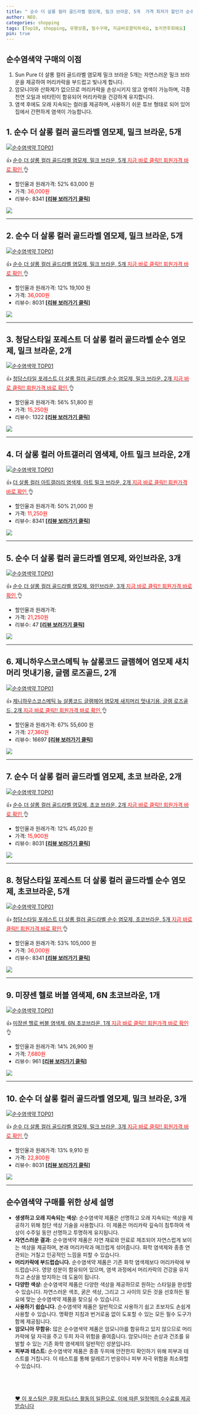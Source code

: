 ```yaml
---
title: " 순수 더 살롱 컬러 골드라벨 염모제, 밀크 브라운, 5개  가격 최저가 할인가 순수염색약 최저가 추천 제품 비교"
author: NEO.
categories: shopping
tags: [Top10, shopping, 유행상품, 필수구매, 지금바로클릭하세요, 놓치면후회해요]
pin: true
---
```

## 순수염색약 구매의 이점
1. Sun Pure 더 살롱 컬러 골드라벨 염모제 밀크 브라운 5개는 자연스러운 밀크 브라운을 제공하여 머리카락을 부드럽고 빛나게 합니다.
2. 암모니아와 산화제가 없으므로 머리카락을 손상시키지 않고 염색이 가능하며, 각종 천연 오일과 비타민이 함유되어 머리카락을 건강하게 유지합니다.
3. 염색 후에도 오래 지속되는 컬러를 제공하며, 사용하기 쉬운 튜브 형태로 되어 있어 집에서 간편하게 염색이 가능합니다.

   

## 1.  순수 더 살롱 컬러 골드라벨 염모제, 밀크 브라운, 5개 

[![순수염색약 TOP01](https://thumbnail8.coupangcdn.com/thumbnails/remote/490x490ex/image/vendor_inventory/f6ae/933e3065826d602754e216bc27afc103237b5bbf9b6efca54e4a57ba9a72.jpg)](https://link.coupang.com/re/AFFSDP?lptag=AF3617701&subid=GithubCoopas&pageKey=6842768940&traceid=V0-153&itemId=11816448284&vendorItemId=83469175938)


👍 [ 순수 더 살롱 컬러 골드라벨 염모제, 밀크 브라운, 5개  <font color=red> 지금 바로 클릭!! 회원가격 바로 확인 </font> ](https://link.coupang.com/re/AFFSDP?lptag=AF3617701&subid=GithubCoopas&pageKey=6842768940&traceid=V0-153&itemId=11816448284&vendorItemId=83469175938) 👌 


- 할인율과 원래가격: 52%  63,000   원
- 가격: <span style='color:red'>36,000원</span>
- 리뷰수: 8341  [**[리뷰 보러가기 클릭]**](https://link.coupang.com/re/AFFSDP?lptag=AF3617701&subid=GithubCoopas&pageKey=6842768940&traceid=V0-153&itemId=11816448284&vendorItemId=83469175938)

[![](/discount_price.png)](https://link.coupang.com/re/AFFSDP?lptag=AF3617701&subid=GithubCoopas&pageKey=6842768940&traceid=V0-153&itemId=11816448284&vendorItemId=83469175938)

---


   

## 2.  순수 더 살롱 컬러 골드라벨 염모제, 밀크 브라운, 5개 

[![순수염색약 TOP01](https://thumbnail8.coupangcdn.com/thumbnails/remote/490x490ex/image/vendor_inventory/f6ae/933e3065826d602754e216bc27afc103237b5bbf9b6efca54e4a57ba9a72.jpg)](https://link.coupang.com/re/AFFSDP?lptag=AF3617701&subid=GithubCoopas&pageKey=6842768940&traceid=V0-153&itemId=11816448284&vendorItemId=83469175938)


👍 [ 순수 더 살롱 컬러 골드라벨 염모제, 밀크 브라운, 5개  <font color=red> 지금 바로 클릭!! 회원가격 바로 확인 </font> ](https://link.coupang.com/re/AFFSDP?lptag=AF3617701&subid=GithubCoopas&pageKey=6842768940&traceid=V0-153&itemId=11816448284&vendorItemId=83469175938) 👌 


- 할인율과 원래가격: 12%  19,100   원
- 가격: <span style='color:red'>36,000원</span>
- 리뷰수: 8031  [**[리뷰 보러가기 클릭]**](https://link.coupang.com/re/AFFSDP?lptag=AF3617701&subid=GithubCoopas&pageKey=6842768940&traceid=V0-153&itemId=11816448284&vendorItemId=83469175938)

[![](/discount_price.png)](https://link.coupang.com/re/AFFSDP?lptag=AF3617701&subid=GithubCoopas&pageKey=6842768940&traceid=V0-153&itemId=11816448284&vendorItemId=83469175938)

---


   

## 3.  청담스타일 포레스트 더 살롱 컬러 골드라벨 순수 염모제, 밀크 브라운, 2개 

[![순수염색약 TOP01](https://thumbnail6.coupangcdn.com/thumbnails/remote/490x490ex/image/vendor_inventory/7b0d/b8c60c7a0b4f57e0640823dbb099d4b4c66e178fb8a4798834634f1010b2.jpg)](https://link.coupang.com/re/AFFSDP?lptag=AF3617701&subid=GithubCoopas&pageKey=7680108966&traceid=V0-153&itemId=16276502963&vendorItemId=83469175903)


👍 [ 청담스타일 포레스트 더 살롱 컬러 골드라벨 순수 염모제, 밀크 브라운, 2개  <font color=red> 지금 바로 클릭!! 회원가격 바로 확인 </font> ](https://link.coupang.com/re/AFFSDP?lptag=AF3617701&subid=GithubCoopas&pageKey=7680108966&traceid=V0-153&itemId=16276502963&vendorItemId=83469175903) 👌 


- 할인율과 원래가격: 56%  51,800   원
- 가격: <span style='color:red'>15,250원</span>
- 리뷰수: 1322  [**[리뷰 보러가기 클릭]**](https://link.coupang.com/re/AFFSDP?lptag=AF3617701&subid=GithubCoopas&pageKey=7680108966&traceid=V0-153&itemId=16276502963&vendorItemId=83469175903)

[![](/discount_price.png)](https://link.coupang.com/re/AFFSDP?lptag=AF3617701&subid=GithubCoopas&pageKey=7680108966&traceid=V0-153&itemId=16276502963&vendorItemId=83469175903)

---


   

## 4.  더 살롱 컬러 아트갤러리 염색제, 아트 밀크 브라운, 2개 

[![순수염색약 TOP01](https://thumbnail6.coupangcdn.com/thumbnails/remote/490x490ex/image/retail/images/4922918855851473-cb4cba7f-b2f7-42de-b1b4-a177c917fb00.jpg)](https://link.coupang.com/re/AFFSDP?lptag=AF3617701&subid=GithubCoopas&pageKey=7158586338&traceid=V0-153&itemId=18741295951&vendorItemId=71966393512)


👍 [ 더 살롱 컬러 아트갤러리 염색제, 아트 밀크 브라운, 2개  <font color=red> 지금 바로 클릭!! 회원가격 바로 확인 </font> ](https://link.coupang.com/re/AFFSDP?lptag=AF3617701&subid=GithubCoopas&pageKey=7158586338&traceid=V0-153&itemId=18741295951&vendorItemId=71966393512) 👌 


- 할인율과 원래가격: 50%  21,000   원
- 가격: <span style='color:red'>11,250원</span>
- 리뷰수: 8341  [**[리뷰 보러가기 클릭]**](https://link.coupang.com/re/AFFSDP?lptag=AF3617701&subid=GithubCoopas&pageKey=7158586338&traceid=V0-153&itemId=18741295951&vendorItemId=71966393512)

[![](/discount_price.png)](https://link.coupang.com/re/AFFSDP?lptag=AF3617701&subid=GithubCoopas&pageKey=7158586338&traceid=V0-153&itemId=18741295951&vendorItemId=71966393512)

---


   

## 5.  순수 더 살롱 컬러 골드라벨 염모제, 와인브라운, 3개 

[![순수염색약 TOP01](https://thumbnail9.coupangcdn.com/thumbnails/remote/490x490ex/image/vendor_inventory/8f99/81804f6dd42ad20bb157e538bad75cd6bf5a8421bf0a804a39d8986b3814.jpg)](https://link.coupang.com/re/AFFSDP?lptag=AF3617701&subid=GithubCoopas&pageKey=6842768940&traceid=V0-153&itemId=16276502960&vendorItemId=83469175890)


👍 [ 순수 더 살롱 컬러 골드라벨 염모제, 와인브라운, 3개  <font color=red> 지금 바로 클릭!! 회원가격 바로 확인 </font> ](https://link.coupang.com/re/AFFSDP?lptag=AF3617701&subid=GithubCoopas&pageKey=6842768940&traceid=V0-153&itemId=16276502960&vendorItemId=83469175890) 👌 


- 할인율과 원래가격: 
- 가격: <span style='color:red'>21,250원</span>
- 리뷰수: 47  [**[리뷰 보러가기 클릭]**](https://link.coupang.com/re/AFFSDP?lptag=AF3617701&subid=GithubCoopas&pageKey=6842768940&traceid=V0-153&itemId=16276502960&vendorItemId=83469175890)

[![](/discount_price.png)](https://link.coupang.com/re/AFFSDP?lptag=AF3617701&subid=GithubCoopas&pageKey=6842768940&traceid=V0-153&itemId=16276502960&vendorItemId=83469175890)

---


   

## 6.  제니하우스코스메틱 뉴 살롱코드 글램헤어 염모제 새치머리 멋내기용, 글램 로즈골드, 2개 

[![순수염색약 TOP01](https://thumbnail10.coupangcdn.com/thumbnails/remote/490x490ex/image/rs_quotation_api/fzjboccf/90b5bf64180d4761be8e97626fa41731.jpg)](https://link.coupang.com/re/AFFSDP?lptag=AF3617701&subid=GithubCoopas&pageKey=7755273936&traceid=V0-153&itemId=18776150350&vendorItemId=77306481596)


👍 [ 제니하우스코스메틱 뉴 살롱코드 글램헤어 염모제 새치머리 멋내기용, 글램 로즈골드, 2개  <font color=red> 지금 바로 클릭!! 회원가격 바로 확인 </font> ](https://link.coupang.com/re/AFFSDP?lptag=AF3617701&subid=GithubCoopas&pageKey=7755273936&traceid=V0-153&itemId=18776150350&vendorItemId=77306481596) 👌 


- 할인율과 원래가격: 67%  55,600   원
- 가격: <span style='color:red'>27,360원</span>
- 리뷰수: 16697  [**[리뷰 보러가기 클릭]**](https://link.coupang.com/re/AFFSDP?lptag=AF3617701&subid=GithubCoopas&pageKey=7755273936&traceid=V0-153&itemId=18776150350&vendorItemId=77306481596)

[![](/discount_price.png)](https://link.coupang.com/re/AFFSDP?lptag=AF3617701&subid=GithubCoopas&pageKey=7755273936&traceid=V0-153&itemId=18776150350&vendorItemId=77306481596)

---


   

## 7.  순수 더 살롱 컬러 골드라벨 염모제, 초코 브라운, 2개 

[![순수염색약 TOP01](https://thumbnail10.coupangcdn.com/thumbnails/remote/490x490ex/image/vendor_inventory/64c6/95288b9cf62b80511c82cff8d69c6034caefe01151ea53432cefdf626782.jpg)](https://link.coupang.com/re/AFFSDP?lptag=AF3617701&subid=GithubCoopas&pageKey=6842768940&traceid=V0-153&itemId=19038882506&vendorItemId=83469175917)


👍 [ 순수 더 살롱 컬러 골드라벨 염모제, 초코 브라운, 2개  <font color=red> 지금 바로 클릭!! 회원가격 바로 확인 </font> ](https://link.coupang.com/re/AFFSDP?lptag=AF3617701&subid=GithubCoopas&pageKey=6842768940&traceid=V0-153&itemId=19038882506&vendorItemId=83469175917) 👌 


- 할인율과 원래가격: 12%  45,020   원
- 가격: <span style='color:red'>15,900원</span>
- 리뷰수: 8031  [**[리뷰 보러가기 클릭]**](https://link.coupang.com/re/AFFSDP?lptag=AF3617701&subid=GithubCoopas&pageKey=6842768940&traceid=V0-153&itemId=19038882506&vendorItemId=83469175917)

[![](/discount_price.png)](https://link.coupang.com/re/AFFSDP?lptag=AF3617701&subid=GithubCoopas&pageKey=6842768940&traceid=V0-153&itemId=19038882506&vendorItemId=83469175917)

---


   

## 8.  청담스타일 포레스트 더 살롱 컬러 골드라벨 순수 염모제, 초코브라운, 5개 

[![순수염색약 TOP01](https://thumbnail7.coupangcdn.com/thumbnails/remote/490x490ex/image/vendor_inventory/1dd9/8b6988125f1c5048314c2ebd4fbc39e790583d9a785bc66a5b464decedbf.jpg)](https://link.coupang.com/re/AFFSDP?lptag=AF3617701&subid=GithubCoopas&pageKey=7052870945&traceid=V0-153&itemId=16276502987&vendorItemId=83469175944)


👍 [ 청담스타일 포레스트 더 살롱 컬러 골드라벨 순수 염모제, 초코브라운, 5개  <font color=red> 지금 바로 클릭!! 회원가격 바로 확인 </font> ](https://link.coupang.com/re/AFFSDP?lptag=AF3617701&subid=GithubCoopas&pageKey=7052870945&traceid=V0-153&itemId=16276502987&vendorItemId=83469175944) 👌 


- 할인율과 원래가격: 53%  105,000   원
- 가격: <span style='color:red'>36,000원</span>
- 리뷰수: 8341  [**[리뷰 보러가기 클릭]**](https://link.coupang.com/re/AFFSDP?lptag=AF3617701&subid=GithubCoopas&pageKey=7052870945&traceid=V0-153&itemId=16276502987&vendorItemId=83469175944)

[![](/discount_price.png)](https://link.coupang.com/re/AFFSDP?lptag=AF3617701&subid=GithubCoopas&pageKey=7052870945&traceid=V0-153&itemId=16276502987&vendorItemId=83469175944)

---


   

## 9.  미쟝센 헬로 버블 염색제, 6N 초코브라운, 1개 

[![순수염색약 TOP01](https://thumbnail8.coupangcdn.com/thumbnails/remote/490x490ex/image/retail/images/1456698530388222-9b4630aa-1631-400f-bd41-368cb2991775.jpg)](https://link.coupang.com/re/AFFSDP?lptag=AF3617701&subid=GithubCoopas&pageKey=6646170395&traceid=V0-153&itemId=15210708909&vendorItemId=82431737328)


👍 [ 미쟝센 헬로 버블 염색제, 6N 초코브라운, 1개  <font color=red> 지금 바로 클릭!! 회원가격 바로 확인 </font> ](https://link.coupang.com/re/AFFSDP?lptag=AF3617701&subid=GithubCoopas&pageKey=6646170395&traceid=V0-153&itemId=15210708909&vendorItemId=82431737328) 👌 


- 할인율과 원래가격: 14%  26,900   원
- 가격: <span style='color:red'>7,680원</span>
- 리뷰수: 961  [**[리뷰 보러가기 클릭]**](https://link.coupang.com/re/AFFSDP?lptag=AF3617701&subid=GithubCoopas&pageKey=6646170395&traceid=V0-153&itemId=15210708909&vendorItemId=82431737328)

[![](/discount_price.png)](https://link.coupang.com/re/AFFSDP?lptag=AF3617701&subid=GithubCoopas&pageKey=6646170395&traceid=V0-153&itemId=15210708909&vendorItemId=82431737328)

---


   

## 10.  순수 더 살롱 컬러 골드라벨 염모제, 밀크 브라운, 3개 

[![순수염색약 TOP01](https://thumbnail6.coupangcdn.com/thumbnails/remote/490x490ex/image/vendor_inventory/70ee/7c939889c023cf45a3713700431f2f4c8009a106cd253ec64cee9a605b80.jpg)](https://link.coupang.com/re/AFFSDP?lptag=AF3617701&subid=GithubCoopas&pageKey=6842768940&traceid=V0-153&itemId=16276502951&vendorItemId=83469175875)


👍 [ 순수 더 살롱 컬러 골드라벨 염모제, 밀크 브라운, 3개  <font color=red> 지금 바로 클릭!! 회원가격 바로 확인 </font> ](https://link.coupang.com/re/AFFSDP?lptag=AF3617701&subid=GithubCoopas&pageKey=6842768940&traceid=V0-153&itemId=16276502951&vendorItemId=83469175875) 👌 


- 할인율과 원래가격: 13%  9,910   원
- 가격: <span style='color:red'>22,800원</span>
- 리뷰수: 8031  [**[리뷰 보러가기 클릭]**](https://link.coupang.com/re/AFFSDP?lptag=AF3617701&subid=GithubCoopas&pageKey=6842768940&traceid=V0-153&itemId=16276502951&vendorItemId=83469175875)

[![](/discount_price.png)](https://link.coupang.com/re/AFFSDP?lptag=AF3617701&subid=GithubCoopas&pageKey=6842768940&traceid=V0-153&itemId=16276502951&vendorItemId=83469175875)

---
## 순수염색약 구매를 위한 상세 설명
* **생생하고 오래 지속되는 색상:** 순수염색약 제품은 선명하고 오래 지속되는 색상을 제공하기 위해 첨단 색상 기술을 사용합니다. 이 제품은 머리카락 깊숙이 침투하여 색상이 수주일 동안 선명하고 투명하게 유지됩니다.
* **자연스러운 결과:** 순수염색약 제품은 자연 재료와 안료로 제조되어 자연스럽게 보이는 색상을 제공하며, 본래 머리카락과 매끄럽게 섞어줍니다. 화학 염색제와 종종 연관되는 거칠고 인공적인 느낌을 피할 수 있습니다.
* **머리카락에 부드럽습니다.** 순수염색약 제품은 기존 화학 염색제보다 머리카락에 부드럽습니다. 영양 성분이 함유되어 있으며, 염색 과정에서 머리카락의 건강을 유지하고 손상을 방지하는 데 도움이 됩니다.
* **다양한 색상:** 순수염색약 제품은 다양한 색상을 제공하므로 원하는 스타일을 완성할 수 있습니다. 자연스러운 색조, 굵은 색상, 그리고 그 사이의 모든 것을 선호하든 필요에 맞는 순수염색약 제품을 찾으실 수 있습니다.
* **사용하기 쉽습니다.** 순수염색약 제품은 일반적으로 사용하기 쉽고 초보자도 손쉽게 사용할 수 있습니다. 명확한 지침과 번거로움 없이 도포할 수 있는 모든 필수 도구가 함께 제공됩니다.
* **암모니아 무함유:** 많은 순수염색약 제품은 암모니아를 함유하고 있지 않으므로 머리카락에 덜 자극을 주고 두피 자극 위험을 줄여줍니다. 암모니아는 손상과 건조를 유발할 수 있는 기존 화학 염색제의 일반적인 성분입니다.
* **피부과 테스트:** 순수염색약 제품은 종종 두피에 안전한지 확인하기 위해 피부과 테스트를 거칩니다. 이 테스트를 통해 알레르기 반응이나 피부 자극 위험을 최소화할 수 있습니다.<br><br><br><br><br> [ ❤  이 포스팅은 쿠팡 파트너스 활동의 일환으로, 이에 따른 일정액의 수수료를 제공받습니다](https://link.coupang.com/a/bcEFyh)
